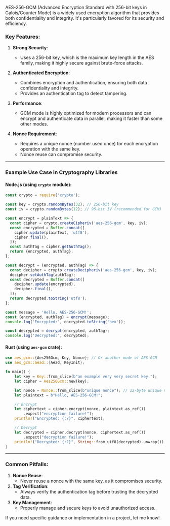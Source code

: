 AES-256-GCM (Advanced Encryption Standard with 256-bit keys in Galois/Counter Mode) is a widely used encryption algorithm that provides both confidentiality and integrity. It's particularly favored for its security and efficiency.

### Key Features:

1. **Strong Security**:

   - Uses a 256-bit key, which is the maximum key length in the AES family, making it highly secure against brute-force attacks.

2. **Authenticated Encryption**:

   - Combines encryption and authentication, ensuring both data confidentiality and integrity.
   - Provides an authentication tag to detect tampering.

3. **Performance**:

   - GCM mode is highly optimized for modern processors and can encrypt and authenticate data in parallel, making it faster than some other modes.

4. **Nonce Requirement**:
   - Requires a unique nonce (number used once) for each encryption operation with the same key.
   - Nonce reuse can compromise security.

---

### Example Use Case in Cryptography Libraries

#### Node.js (using `crypto` module):

```javascript
const crypto = require('crypto');

const key = crypto.randomBytes(32); // 256-bit key
const iv = crypto.randomBytes(12); // 96-bit IV (recommended for GCM)

const encrypt = plainText => {
  const cipher = crypto.createCipheriv('aes-256-gcm', key, iv);
  const encrypted = Buffer.concat([
    cipher.update(plainText, 'utf8'),
    cipher.final(),
  ]);
  const authTag = cipher.getAuthTag();
  return {encrypted, authTag};
};

const decrypt = (encrypted, authTag) => {
  const decipher = crypto.createDecipheriv('aes-256-gcm', key, iv);
  decipher.setAuthTag(authTag);
  const decrypted = Buffer.concat([
    decipher.update(encrypted),
    decipher.final(),
  ]);
  return decrypted.toString('utf8');
};

const message = 'Hello, AES-256-GCM!';
const {encrypted, authTag} = encrypt(message);
console.log('Encrypted:', encrypted.toString('hex'));

const decrypted = decrypt(encrypted, authTag);
console.log('Decrypted:', decrypted);
```

#### Rust (using `aes-gcm` crate):

```rust
use aes_gcm::{Aes256Gcm, Key, Nonce}; // Or another mode of AES-GCM
use aes_gcm::aead::{Aead, KeyInit};

fn main() {
    let key = Key::from_slice(b"an example very very secret key.");
    let cipher = Aes256Gcm::new(key);

    let nonce = Nonce::from_slice(b"unique nonce"); // 12-byte unique nonce
    let plaintext = b"Hello, AES-256-GCM!";

    // Encrypt
    let ciphertext = cipher.encrypt(nonce, plaintext.as_ref())
        .expect("encryption failure!");
    println!("Encrypted: {:?}", ciphertext);

    // Decrypt
    let decrypted = cipher.decrypt(nonce, ciphertext.as_ref())
        .expect("decryption failure!");
    println!("Decrypted: {:?}", String::from_utf8(decrypted).unwrap());
}
```

---

### Common Pitfalls:

1. **Nonce Reuse**:
   - Never reuse a nonce with the same key, as it compromises security.
2. **Tag Verification**:
   - Always verify the authentication tag before trusting the decrypted data.
3. **Key Management**:
   - Properly manage and secure keys to avoid unauthorized access.

If you need specific guidance or implementation in a project, let me know!
